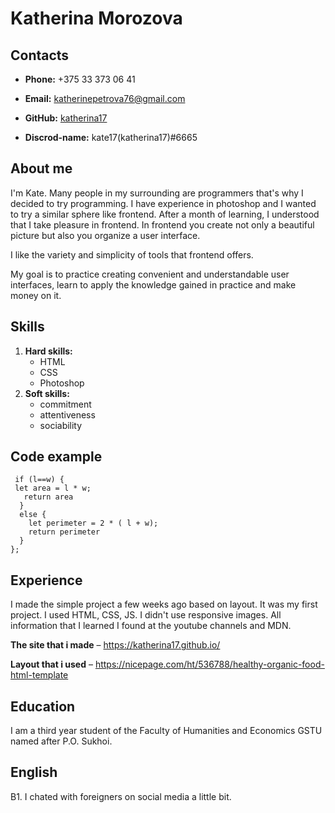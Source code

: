 # Katherina Morozova
## **Contacts**
* **Phone:** +375 33 373 06 41


* **Email:** katherinepetrova76@gmail.com


* **GitHub:** [katherina17] 

[katherina17]: https://github.com/Katherina17

* **Discrod-name:** kate17(katherina17)#6665

## **About me**
I'm Kate. Many people in my surrounding are programmers that's why I decided to try programming. I have experience in photoshop and I wanted to try a similar sphere like frontend. After a month of learning, I understood that I take pleasure in frontend. In frontend you create not only a beautiful picture but also you organize a user interface.

I like the variety and simplicity of tools that frontend offers.

My goal is to practice creating convenient and understandable user interfaces, learn to apply the knowledge gained in practice and make money on it. 

## **Skills**
1. **Hard skills:**
    * HTML
    * CSS
    * Photoshop
2. **Soft skills:**
    * commitment
    * attentiveness
    * sociability

## **Code example**
``` const areaOrPerimeter = function(l , w) {
 if (l==w) {
 let area = l * w;
   return area
  }
  else {
    let perimeter = 2 * ( l + w);
    return perimeter
  }  
};
```
## **Experience**

I made the simple project a few weeks ago based on layout. It was my first project. I used HTML, CSS, JS. I didn't use responsive images. All information that I learned I found at the youtube channels and MDN.

**The site that i made** – https://katherina17.github.io/

**Layout that i used** – https://nicepage.com/ht/536788/healthy-organic-food-html-template

## **Education**

I am a third year student of the Faculty of Humanities and Economics GSTU named after P.O. Sukhoi.

## **English**

B1. I chated with foreigners on social media a little bit.




